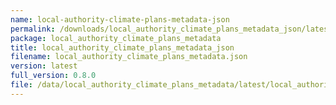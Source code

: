```yaml
---
name: local-authority-climate-plans-metadata-json
permalink: /downloads/local_authority_climate_plans_metadata_json/latest
package: local_authority_climate_plans_metadata
title: local_authority_climate_plans_metadata_json
filename: local_authority_climate_plans_metadata.json
version: latest
full_version: 0.8.0
file: /data/local_authority_climate_plans_metadata/latest/local_authority_climate_plans_metadata.json
---
```

